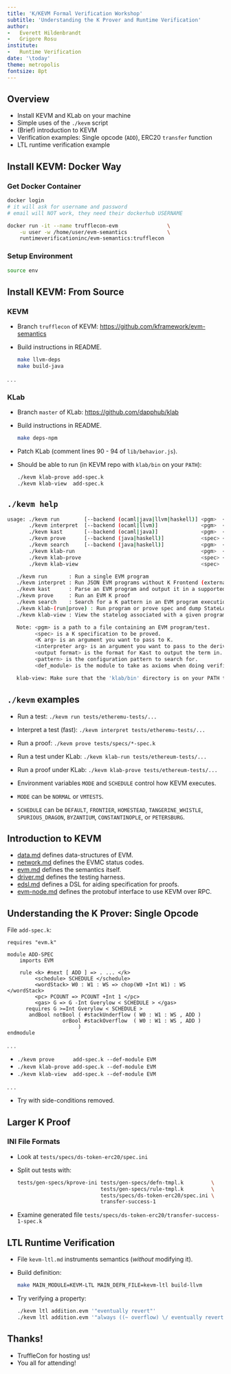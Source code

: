 ```yaml
---
title: 'K/KEVM Formal Verification Workshop'
subtitle: 'Understanding the K Prover and Runtime Verification'
author:
-   Everett Hildenbrandt
-   Grigore Rosu
institute:
-   Runtime Verification
date: '\today'
theme: metropolis
fontsize: 8pt
---
```


Overview
--------

-   Install KEVM and KLab on your machine
-   Simple uses of the `./kevm` script
-   (Brief) introduction to KEVM
-   Verification examples: Single opcode (`ADD`), ERC20 `transfer` function
-   LTL runtime verification example

Install KEVM: Docker Way
------------------------

### Get Docker Container

```sh
docker login
# it will ask for username and password
# email will NOT work, they need their dockerhub USERNAME

docker run -it --name trufflecon-evm                \
    -u user -w /home/user/evm-semantics             \
    runtimeverificationinc/evm-semantics:trufflecon
```

### Setup Environment

```sh
source env
```

Install KEVM: From Source
-------------------------

### KEVM

-   Branch `trufflecon` of KEVM: <https://github.com/kframework/evm-semantics>
-   Build instructions in README.

    ```sh
    make llvm-deps
    make build-java
    ```

. . .

### KLab

-   Branch `master` of KLab: <https://github.com/dapphub/klab>
-   Build instructions in README.

    ```sh
    make deps-npm
    ```

-   Patch KLab (comment lines 90 - 94 of `lib/behavior.js`).
-   Should be able to run (in KEVM repo with `klab/bin` on your `PATH`):

    ```sh
    ./kevm klab-prove add-spec.k
    ./kevm klab-view  add-spec.k
    ```

`./kevm help`
-------------

```sh
usage: ./kevm run        [--backend (ocaml|java|llvm|haskell)] <pgm>  <K arg>*
       ./kevm interpret  [--backend (ocaml|llvm)]              <pgm>  <interpreter arg>*
       ./kevm kast       [--backend (ocaml|java)]              <pgm>  <output format> <K arg>*
       ./kevm prove      [--backend (java|haskell)]            <spec> <K arg>* -m <def_module>
       ./kevm search     [--backend (java|haskell)]            <pgm>  <pattern> <K arg>*
       ./kevm klab-run                                         <pgm>  <K arg>*
       ./kevm klab-prove                                       <spec> <K arg>* -m <def_module>
       ./kevm klab-view                                        <spec>

   ./kevm run       : Run a single EVM program
   ./kevm interpret : Run JSON EVM programs without K Frontend (external parser)
   ./kevm kast      : Parse an EVM program and output it in a supported format
   ./kevm prove     : Run an EVM K proof
   ./kevm search    : Search for a K pattern in an EVM program execution
   ./kevm klab-(run|prove) : Run program or prove spec and dump StateLogs which KLab can read
   ./kevm klab-view : View the statelog associated with a given program or spec

   Note: <pgm> is a path to a file containing an EVM program/test.
         <spec> is a K specification to be proved.
         <K arg> is an argument you want to pass to K.
         <interpreter arg> is an argument you want to pass to the derived interpreter.
         <output format> is the format for Kast to output the term in.
         <pattern> is the configuration pattern to search for.
         <def_module> is the module to take as axioms when doing verification.

   klab-view: Make sure that the 'klab/bin' directory is on your PATH to use this option.
```

`./kevm` examples
-----------------

-   Run a test: `./kevm run tests/etheremu-tests/...`
-   Interpret a test (fast): `./kevm interpret tests/etheremu-tests/...`
-   Run a proof: `./kevm prove tests/specs/*-spec.k`
-   Run a test under KLab: `./kevm klab-run tests/ethereum-tests/...`
-   Run a proof under KLab: `./kevm klab-prove tests/ethereum-tests/...`

-   Environment variables `MODE` and `SCHEDULE` control how KEVM executes.
-   `MODE` can be `NORMAL` or `VMTESTS`.
-   `SCHEDULE` can be `DEFAULT`, `FRONTIER`, `HOMESTEAD`, `TANGERINE_WHISTLE`, `SPURIOUS_DRAGON`, `BYZANTIUM`, `CONSTANTINOPLE`, or `PETERSBURG`.

Introduction to KEVM
--------------------

-   [data.md](../data.md) defines data-structures of EVM.
-   [network.md](../network.md) defines the EVMC status codes.
-   [evm.md](../evm.md) defines the semantics itself.
-   [driver.md](../driver.md) defines the testing harness.
-   [edsl.md](../edsl.md) defines a DSL for aiding specification for proofs.
-   [evm-node.md](../evm-node.md) defines the protobuf interface to use KEVM over RPC.

Understanding the K Prover: Single Opcode
-----------------------------------------

File `add-spec.k`:

```k
requires "evm.k"

module ADD-SPEC
    imports EVM

    rule <k> #next [ ADD ] => . ... </k>
         <schedule> SCHEDULE </schedule>
         <wordStack> W0 : W1 : WS => chop(W0 +Int W1) : WS </wordStack>
         <pc> PCOUNT => PCOUNT +Int 1 </pc>
         <gas> G => G -Int Gverylow < SCHEDULE > </gas>
      requires G >=Int Gverylow < SCHEDULE >
       andBool notBool ( #stackUnderflow ( W0 : W1 : WS , ADD )
                  orBool #stackOverflow  ( W0 : W1 : WS , ADD )
                       )
endmodule
```

. . .

-   `./kevm prove      add-spec.k --def-module EVM`
-   `./kevm klab-prove add-spec.k --def-module EVM`
-   `./kevm klab-view  add-spec.k --def-module EVM`

. . .

-   Try with side-conditions removed.

Larger K Proof
--------------

### INI File Formats

-   Look at `tests/specs/ds-token-erc20/spec.ini`
-   Split out tests with:

    ```sh
    tests/gen-specs/kprove-ini tests/gen-specs/defn-tmpl.k         \
                               tests/gen-specs/rule-tmpl.k         \
                               tests/specs/ds-token-erc20/spec.ini \
                               transfer-success-1
    ```

-   Examine generated file `tests/specs/ds-token-erc20/transfer-success-1-spec.k`

LTL Runtime Verification
------------------------

-   File `kevm-ltl.md` instruments semantics (*without* modifying it).
-   Build definition:

    ```sh
    make MAIN_MODULE=KEVM-LTL MAIN_DEFN_FILE=kevm-ltl build-llvm
    ```

-   Try verifying a property:

    ```sh
    ./kevm ltl addition.evm '"eventually revert"'
    ./kevm ltl addition.evm '"always ((~ overflow) \/ eventually revert)"'
    ```

Thanks!
-------

-   TruffleCon for hosting us!
-   You all for attending!
